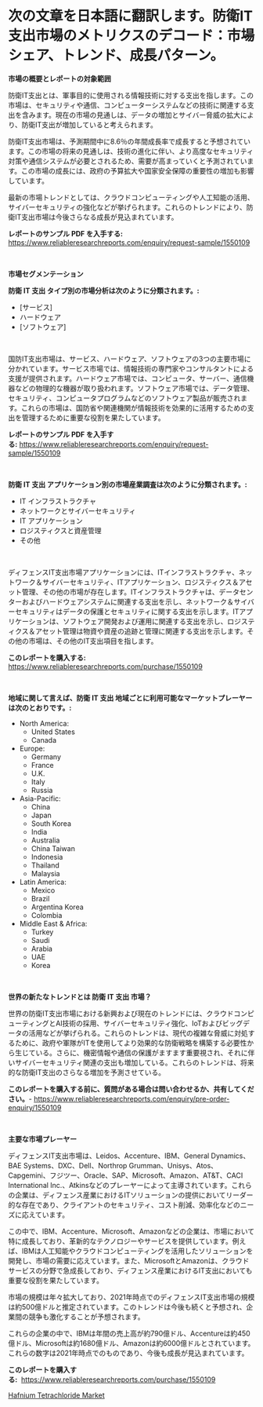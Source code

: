 <p><h1>次の文章を日本語に翻訳します。防衛IT支出市場のメトリクスのデコード：市場シェア、トレンド、成長パターン。</h1></p><p><strong>市場の概要とレポートの対象範囲</strong></p>
<p><p>防衛IT支出とは、軍事目的に使用される情報技術に対する支出を指します。この市場は、セキュリティや通信、コンピューターシステムなどの技術に関連する支出を含みます。現在の市場の見通しは、データの増加とサイバー脅威の拡大により、防衛IT支出が増加していると考えられます。</p><p>防衛IT支出市場は、予測期間中に8.6％の年間成長率で成長すると予想されています。この市場の将来の見通しは、技術の進化に伴い、より高度なセキュリティ対策や通信システムが必要とされるため、需要が高まっていくと予測されています。この市場の成長には、政府の予算拡大や国家安全保障の重要性の増加も影響しています。</p><p>最新の市場トレンドとしては、クラウドコンピューティングや人工知能の活用、サイバーセキュリティの強化などが挙げられます。これらのトレンドにより、防衛IT支出市場は今後さらなる成長が見込まれています。</p></p>
<p><strong>レポートのサンプル PDF を入手する:</strong> <a href="https://www.reliableresearchreports.com/enquiry/request-sample/1550109">https://www.reliableresearchreports.com/enquiry/request-sample/1550109</a></p>
<p>&nbsp;</p>
<p><strong>市場セグメンテーション</strong></p>
<p><strong>防衛 IT 支出 タイプ別の市場分析は次のように分類されます。:</strong></p>
<p><ul><li>[サービス]</li><li>ハードウェア</li><li>[ソフトウェア]</li></ul></p>
<p>&nbsp;</p>
<p><p>国防IT支出市場は、サービス、ハードウェア、ソフトウェアの3つの主要市場に分かれています。サービス市場では、情報技術の専門家やコンサルタントによる支援が提供されます。ハードウェア市場では、コンピュータ、サーバー、通信機器などの物理的な機器が取り扱われます。ソフトウェア市場では、データ管理、セキュリティ、コンピュータプログラムなどのソフトウェア製品が販売されます。これらの市場は、国防省や関連機関が情報技術を効果的に活用するための支出を管理するために重要な役割を果たしています。</p></p>
<p><strong>レポートのサンプル PDF を入手する:</strong>&nbsp;<a href="https://www.reliableresearchreports.com/enquiry/request-sample/1550109">https://www.reliableresearchreports.com/enquiry/request-sample/1550109</a></p>
<p>&nbsp;</p>
<p><strong> 防衛 IT 支出 アプリケーション別の市場産業調査は次のように分類されます。:</strong></p>
<p><ul><li>IT インフラストラクチャ</li><li>ネットワークとサイバーセキュリティ</li><li>IT アプリケーション</li><li>ロジスティクスと資産管理</li><li>その他</li></ul></p>
<p>&nbsp;</p>
<p><p>ディフェンスIT支出市場アプリケーションには、ITインフラストラクチャ、ネットワーク＆サイバーセキュリティ、ITアプリケーション、ロジスティクス＆アセット管理、その他の市場が存在します。ITインフラストラクチャは、データセンターおよびハードウェアシステムに関連する支出を示し、ネットワーク＆サイバーセキュリティはデータの保護とセキュリティに関する支出を示します。ITアプリケーションは、ソフトウェア開発および運用に関連する支出を示し、ロジスティクス＆アセット管理は物資や資産の追跡と管理に関連する支出を示します。その他の市場は、その他のIT支出項目を指します。</p></p>
<p><strong>このレポートを購入する:</strong>&nbsp; <a href="https://www.reliableresearchreports.com/purchase/1550109">https://www.reliableresearchreports.com/purchase/1550109</a></p>
<p>&nbsp;</p>
<p><strong>地域に関して言えば、防衛 IT 支出 地域ごとに利用可能なマーケットプレーヤーは次のとおりです。:</strong></p>
<p><ul>
    <li>
        North America:
        <ul>
            <li>United States</li>
            <li>Canada</li>
        </ul>
    </li>
    <li>
        Europe:
        <ul>
            <li>Germany</li>
            <li>France</li>
            <li>U.K.</li>
            <li>Italy</li>
            <li>Russia</li>
        </ul>
    </li>
    <li>
        Asia-Pacific:
        <ul>
            <li>China</li>
            <li>Japan</li>
            <li>South Korea</li>
            <li>India</li>
            <li>Australia</li>
            <li>China Taiwan</li>
            <li>Indonesia</li>
            <li>Thailand</li>
            <li>Malaysia</li>
        </ul>
    </li>
    <li>
        Latin America:
        <ul>
            <li>Mexico</li>
            <li>Brazil</li>
            <li>Argentina Korea</li>
            <li>Colombia</li>
        </ul>
    </li>
    <li>
        Middle East & Africa:
        <ul>
            <li>Turkey</li>
            <li>Saudi</li>
            <li>Arabia</li>
            <li>UAE</li>
            <li>Korea</li>
        </ul>
    </li>
    </ul></p>
<p>&nbsp;</p>
<p><strong>世界の新たなトレンドとは 防衛 IT 支出 市場？</strong></p>
<p><p>世界の防衛IT支出市場における新興および現在のトレンドには、クラウドコンピューティングとAI技術の採用、サイバーセキュリティ強化、IoTおよびビッグデータの活用などが挙げられる。これらのトレンドは、現代の複雑な脅威に対処するために、政府や軍隊がITを使用してより効果的な防衛戦略を構築する必要性から生じている。さらに、機密情報や通信の保護がますます重要視され、それに伴いサイバーセキュリティ関連の支出も増加している。これらのトレンドは、将来的な防衛IT支出のさらなる増加を予測させている。</p></p>
<p><strong>このレポートを購入する前に、質問がある場合は問い合わせるか、共有してください。</strong>- <a href="https://www.reliableresearchreports.com/enquiry/pre-order-enquiry/1550109">https://www.reliableresearchreports.com/enquiry/pre-order-enquiry/1550109</a></p>
<p>&nbsp;</p>
<p><strong>主要な市場プレーヤー</strong></p>
<p><p>ディフェンスIT支出市場は、Leidos、Accenture、IBM、General Dynamics、BAE Systems、DXC、Dell、Northrop Grumman、Unisys、Atos、Capgemini、フジツー、Oracle、SAP、Microsoft、Amazon、AT&T、CACI International Inc.、Atkinsなどのプレーヤーによって主導されています。これらの企業は、ディフェンス産業におけるITソリューションの提供においてリーダー的な存在であり、クライアントのセキュリティ、コスト削減、効率化などのニーズに応えています。</p><p>この中で、IBM、Accenture、Microsoft、Amazonなどの企業は、市場において特に成長しており、革新的なテクノロジーやサービスを提供しています。例えば、IBMは人工知能やクラウドコンピューティングを活用したソリューションを開発し、市場の需要に応えています。また、MicrosoftとAmazonは、クラウドサービスの分野で急成長しており、ディフェンス産業におけるIT支出においても重要な役割を果たしています。</p><p>市場の規模は年々拡大しており、2021年時点でのディフェンスIT支出市場の規模は約500億ドルと推定されています。このトレンドは今後も続くと予想され、企業間の競争も激化することが予想されます。</p><p>これらの企業の中で、IBMは年間の売上高が約790億ドル、Accentureは約450億ドル、Microsoftは約1680億ドル、Amazonは約6000億ドルとされています。これらの数字は2021年時点でのものであり、今後も成長が見込まれています。</p></p>
<p><strong>このレポートを購入する:</strong>&nbsp;&nbsp;<a href="https://www.reliableresearchreports.com/purchase/1550109">https://www.reliableresearchreports.com/purchase/1550109</a></p>
<p><p><a href="https://copper-carbon-84f.notion.site/Hafnium-Tetrachloride-Market-Size-Global-Industry-Overview-Market-Segmentation-and-Forecast-2024--51ea839adc2042e8a3e00caff8047f2c">Hafnium Tetrachloride Market</a></p></p>
